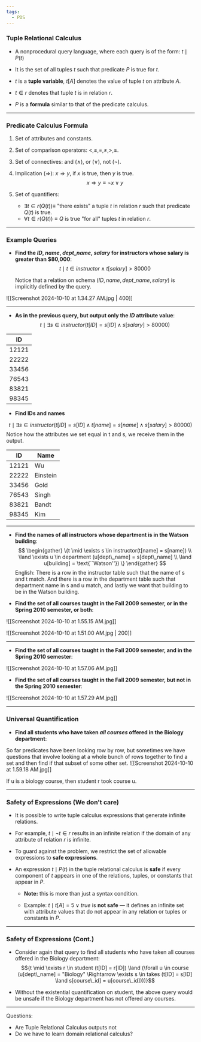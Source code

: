 ```yaml
---
tags:
  - PDS
---
```

### Tuple Relational Calculus

- A nonprocedural query language, where each query is of the form:
  ${t \mid P(t)}$
  
- It is the set of all tuples $t$ such that predicate $P$ is true for $t$.

- $t$ is a **tuple variable**, $t[A]$ denotes the value of tuple $t$ on attribute $A$.

- $t \in r$ denotes that tuple $t$ is in relation $r$.

- $P$ is a **formula** similar to that of the predicate calculus.

---

### Predicate Calculus Formula

1. Set of attributes and constants.
2. Set of comparison operators: $<, \leq, =, \neq, >, \geq$.
3. Set of connectives: and ($\land$), or ($\lor$), not ($\neg$).
4. Implication ($\Rightarrow$): $x \Rightarrow y$, if $x$ is true, then $y$ is true.
   $$x \Rightarrow y \equiv \neg x \lor y$$

5. Set of quantifiers:
   - $\exists t \in r(Q(t)) \equiv$ "there exists" a tuple $t$ in relation $r$ such that predicate $Q(t)$ is true.
   - $\forall t \in r(Q(t)) \equiv Q$ is true "for all" tuples $t$ in relation $r$.

---

### Example Queries

- **Find the $ID$, $name$, $dept\_name$, $salary$ for instructors whose salary is greater than \$80,000**:
  $${t \mid t \in instructor \land t[salary] > 80000}$$

  Notice that a relation on schema $(ID, name, dept\_name, salary)$ is implicitly defined by the query.

![[Screenshot 2024-10-10 at 1.34.27 AM.jpg | 400]]

---

- **As in the previous query, but output only the $ID$ attribute value**:
  $${t \mid \exists s \in instructor (t[ID] = s[ID] \land s[salary] > 80000)}$$

| ID    |
| ----- |
| 12121 |
| 22222 |
| 33456 |
| 76543 |
| 83821 |
| 98345 |
- **Find IDs and names**

$$
{t \mid \exists s \in instructor (t[ID] = s[ID] \land t[name] = s[name]  \land s[salary] > 80000)}
$$
Notice how the attributes we set equal in t and s, we receive them in the output.

| ID    | Name     |
| ----- | -------- |
| 12121 | Wu       |
| 22222 | Einstein |
| 33456 | Gold     |
| 76543 | Singh    |
| 83821 | Bandt    |
| 98345 | Kim      |

---

- **Find the names of all instructors whose department is in the Watson building**:
$$
\begin{gather}
\{t \mid \exists s \in instructor(t[name] = s[name]) \\
\land \exists u \in department (u[dept\_name] = s[dept\_name] \\
\land u[building] = \text{``Watson''}) \}
\end{gather}
$$
English: There is a row in the instructor table such that the name of s and t match. And there is a row in the department table such that department name in s and u match, and lastly we want that building to be in the Watson building.

- **Find the set of all courses taught in the Fall 2009 semester, or in the Spring 2010 semester, or both**:

![[Screenshot 2024-10-10 at 1.55.15 AM.jpg]]

![[Screenshot 2024-10-10 at 1.51.00 AM.jpg | 200]]

---

- **Find the set of all courses taught in the Fall 2009 semester, and in the Spring 2010 semester**:

![[Screenshot 2024-10-10 at 1.57.06 AM.jpg]]

- **Find the set of all courses taught in the Fall 2009 semester, but not in the Spring 2010 semester**:

![[Screenshot 2024-10-10 at 1.57.29 AM.jpg]]

---

### Universal Quantification

- **Find all students who have taken *all courses* offered in the Biology department**:

So far predicates have been looking row by row, but sometimes we have questions that involve looking at a whole bunch of rows together to find a set and then find if that subset of some other set.
  ![[Screenshot 2024-10-10 at 1.59.18 AM.jpg]]

If u is a biology course, then student r took course u.

---

### Safety of Expressions (We don't care)

- It is possible to write tuple calculus expressions that generate infinite relations.

- For example, ${t \mid \neg t \in r}$ results in an infinite relation if the domain of any attribute of relation $r$ is infinite.

- To guard against the problem, we restrict the set of allowable expressions to **safe expressions**.

- An expression ${t \mid P(t)}$ in the tuple relational calculus is **safe** if every component of $t$ appears in one of the relations, tuples, or constants that appear in $P$.

  - **Note:** this is more than just a syntax condition.

  - Example: ${t \mid t[A] = 5 \lor true}$ is **not safe** — it defines an infinite set with attribute values that do not appear in any relation or tuples or constants in $P$.

---

### Safety of Expressions (Cont.)

- Consider again that query to find all students who have taken all courses offered in the Biology department:
  $${t \mid \exists r \in student (t[ID] = r[ID]) \land (\forall u \in course (u[dept\_name] = "Biology" \Rightarrow \exists s \in takes (t[ID] = s[ID] \land s[course\_id] = u[course\_id])))}$$

- Without the existential quantification on student, the above query would be unsafe if the Biology department has not offered any courses.

---

Questions:
- Are Tuple Relational Calculus outputs not 
- Do we have to learn domain relational calculus?
